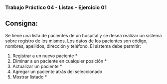 ﻿### Trabajo Práctico 04 - Listas - Ejercicio 01
## Consigna:
Se tiene una lista de pacientes de un hospital y se desea realizar un sistema sobre registro de los mismos.
Los datos de los pacientes son código, nombres, apellidos, dirección y teléfono.
El sistema debe permitir:
1. Registrar a un nuevo paciente *
2. Eliminar a un paciente en cualquier posición *
3. Actualizar un paciente *
4. Agregar un paciente atrás del seleccionado 
5. Mostrar listado *